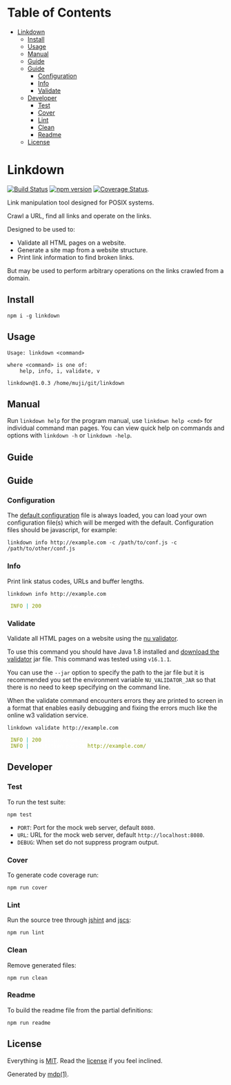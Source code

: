 Table of Contents
=================

* [Linkdown](#linkdown)
  * [Install](#install)
  * [Usage](#usage)
  * [Manual](#manual)
  * [Guide](#guide)
  * [Guide](#guide-1)
    * [Configuration](#configuration)
    * [Info](#info)
    * [Validate](#validate)
  * [Developer](#developer)
    * [Test](#test)
    * [Cover](#cover)
    * [Lint](#lint)
    * [Clean](#clean)
    * [Readme](#readme)
  * [License](#license)

Linkdown
========

[<img src="https://travis-ci.org/tmpfs/linkdown.svg?v=2" alt="Build Status">](https://travis-ci.org/tmpfs/linkdown)
[<img src="http://img.shields.io/npm/v/linkdown.svg?v=2" alt="npm version">](https://npmjs.org/package/linkdown)
[<img src="https://coveralls.io/repos/tmpfs/linkdown/badge.svg?branch=master&service=github&v=3" alt="Coverage Status">](https://coveralls.io/github/tmpfs/linkdown?branch=master).

Link manipulation tool designed for POSIX systems.

Crawl a URL, find all links and operate on the links.

Designed to be used to:

* Validate all HTML pages on a website.
* Generate a site map from a website structure.
* Print link information to find broken links.

But may be used to perform arbitrary operations on the links crawled from a domain.

## Install

```
npm i -g linkdown
```

## Usage

```
Usage: linkdown <command>

where <command> is one of:
    help, info, i, validate, v

linkdown@1.0.3 /home/muji/git/linkdown
```

## Manual

Run `linkdown help` for the program manual, use `linkdown help <cmd>` for individual command man pages. You can view quick help on commands and options with `linkdown -h` or `linkdown -help`.

## Guide

## Guide

### Configuration

The [default configuration](https://github.com/tmpfs/linkdown/blob/master/linkdown.js) file is always loaded, you can load your own configuration file(s) which will be merged with the default. Configuration files should be javascript, for example:

```
linkdown info http://example.com -c /path/to/conf.js -c /path/to/other/conf.js
```

### Info

Print link status codes, URLs and buffer lengths.

```shell
linkdown info http://example.com
```

<pre><code><span style="color:#FFF"><span style="color:#FFF"><span style="color:#859900"> INFO</span></span></span><span style="color:#0AA"> |</span><span style="color:#FFF"> <span style="color:#FFF"><span style="color:#859900">200</span></span></span><span style="color:#FFF"> <span style="color:#FFF">http://example.com/</span></span><span style="color:#FFF"> (<span style="color:#FFF"><b><span style="color:#FFF">1270</span></b></span></span><span style="color:#FFF"> bytes)</span>
</code></pre>

### Validate

Validate all HTML pages on a website using the [nu validator](https://github.com/validator/validator).

To use this command you should have Java 1.8 installed and [download the validator](https://github.com/validator/validator/releases) jar file. This command was tested using `v16.1.1`.

You can use the `--jar` option to specify the path to the jar file but it is recommended you set the environment variable `NU_VALIDATOR_JAR` so that there is no need to keep specifying on the command line.

When the validate command encounters errors they are printed to screen in a format that enables easily debugging and fixing the errors much like the online w3 validation service.

```shell
linkdown validate http://example.com
```

<pre><code><span style="color:#FFF"><span style="color:#FFF"><span style="color:#859900"> INFO</span></span></span><span style="color:#0AA"> |</span><span style="color:#FFF"> <span style="color:#FFF"><span style="color:#859900">200</span></span></span><span style="color:#FFF"> <span style="color:#FFF">http://example.com/</span></span><span style="color:#FFF"> (<span style="color:#FFF"><b><span style="color:#FFF">1270</span></b></span></span><span style="color:#FFF"> bytes)</span>
<span style="color:#FFF"><span style="color:#FFF"><span style="color:#859900"> INFO</span></span></span><span style="color:#0AA"> |</span><span style="color:#FFF"> validation passed <span style="color:#859900">http://example.com/</span></span><span style="color:#FFF"></span>
</code></pre>

## Developer

### Test

To run the test suite:

```
npm test
```

* `PORT`: Port for the mock web server, default `8080`.
* `URL`: URL for the mock web server, default `http://localhost:8080`.
* `DEBUG`: When set do not suppress program output.

### Cover

To generate code coverage run:

```
npm run cover
```

### Lint

Run the source tree through [jshint](http://jshint.com) and [jscs](http://jscs.info):

```
npm run lint
```

### Clean

Remove generated files:

```
npm run clean
```

### Readme

To build the readme file from the partial definitions:

```
npm run readme
```

## License

Everything is [MIT](http://en.wikipedia.org/wiki/MIT_License). Read the [license](https://github.com/tmpfs/linkdown/blob/master/LICENSE) if you feel inclined.

Generated by [mdp(1)](https://github.com/tmpfs/mdp).

[validator]: https://github.com/validator/validator
[validator-releases]: https://github.com/validator/validator/releases
[simplecrawler]: https://github.com/cgiffard/node-simplecrawler
[jshint]: http://jshint.com
[jscs]: http://jscs.info
